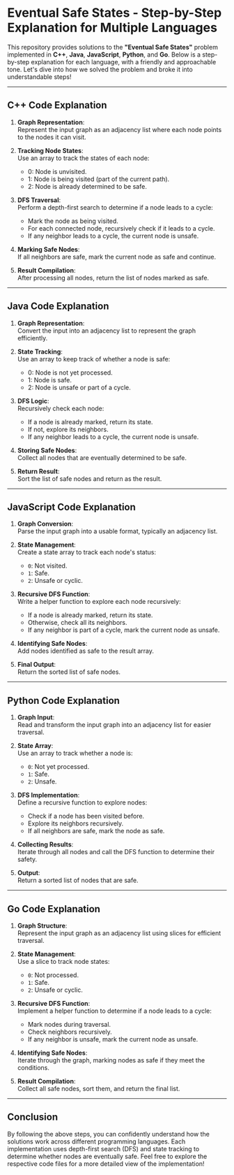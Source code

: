 # Eventual Safe States - Step-by-Step Explanation for Multiple Languages

This repository provides solutions to the **"Eventual Safe States"** problem implemented in **C++**, **Java**, **JavaScript**, **Python**, and **Go**. Below is a step-by-step explanation for each language, with a friendly and approachable tone. Let's dive into how we solved the problem and broke it into understandable steps!

---

## C++ Code Explanation

1. **Graph Representation**:  
   Represent the input graph as an adjacency list where each node points to the nodes it can visit.

2. **Tracking Node States**:  
   Use an array to track the states of each node:
   - 0: Node is unvisited.
   - 1: Node is being visited (part of the current path).
   - 2: Node is already determined to be safe.

3. **DFS Traversal**:  
   Perform a depth-first search to determine if a node leads to a cycle:
   - Mark the node as being visited.
   - For each connected node, recursively check if it leads to a cycle.
   - If any neighbor leads to a cycle, the current node is unsafe.

4. **Marking Safe Nodes**:  
   If all neighbors are safe, mark the current node as safe and continue.

5. **Result Compilation**:  
   After processing all nodes, return the list of nodes marked as safe.

---

## Java Code Explanation

1. **Graph Representation**:  
   Convert the input into an adjacency list to represent the graph efficiently.

2. **State Tracking**:  
   Use an array to keep track of whether a node is safe:
   - 0: Node is not yet processed.
   - 1: Node is safe.
   - 2: Node is unsafe or part of a cycle.

3. **DFS Logic**:  
   Recursively check each node:
   - If a node is already marked, return its state.
   - If not, explore its neighbors.
   - If any neighbor leads to a cycle, the current node is unsafe.

4. **Storing Safe Nodes**:  
   Collect all nodes that are eventually determined to be safe.

5. **Return Result**:  
   Sort the list of safe nodes and return as the result.

---

## JavaScript Code Explanation

1. **Graph Conversion**:  
   Parse the input graph into a usable format, typically an adjacency list.

2. **State Management**:  
   Create a state array to track each node's status:
   - `0`: Not visited.
   - `1`: Safe.
   - `2`: Unsafe or cyclic.

3. **Recursive DFS Function**:  
   Write a helper function to explore each node recursively:
   - If a node is already marked, return its state.
   - Otherwise, check all its neighbors.
   - If any neighbor is part of a cycle, mark the current node as unsafe.

4. **Identifying Safe Nodes**:  
   Add nodes identified as safe to the result array.

5. **Final Output**:  
   Return the sorted list of safe nodes.

---

## Python Code Explanation

1. **Graph Input**:  
   Read and transform the input graph into an adjacency list for easier traversal.

2. **State Array**:  
   Use an array to track whether a node is:
   - `0`: Not yet processed.
   - `1`: Safe.
   - `2`: Unsafe.

3. **DFS Implementation**:  
   Define a recursive function to explore nodes:
   - Check if a node has been visited before.
   - Explore its neighbors recursively.
   - If all neighbors are safe, mark the node as safe.

4. **Collecting Results**:  
   Iterate through all nodes and call the DFS function to determine their safety.

5. **Output**:  
   Return a sorted list of nodes that are safe.

---

## Go Code Explanation

1. **Graph Structure**:  
   Represent the input graph as an adjacency list using slices for efficient traversal.

2. **State Management**:  
   Use a slice to track node states:
   - `0`: Not processed.
   - `1`: Safe.
   - `2`: Unsafe or cyclic.

3. **Recursive DFS Function**:  
   Implement a helper function to determine if a node leads to a cycle:
   - Mark nodes during traversal.
   - Check neighbors recursively.
   - If any neighbor is unsafe, mark the current node as unsafe.

4. **Identifying Safe Nodes**:  
   Iterate through the graph, marking nodes as safe if they meet the conditions.

5. **Result Compilation**:  
   Collect all safe nodes, sort them, and return the final list.

---

## Conclusion

By following the above steps, you can confidently understand how the solutions work across different programming languages. Each implementation uses depth-first search (DFS) and state tracking to determine whether nodes are eventually safe. Feel free to explore the respective code files for a more detailed view of the implementation!
